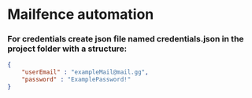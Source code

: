 # Mailfence automation


### For credentials create json file named credentials.json in the project folder with a structure:
```json
{
    "userEmail" : "exampleMail@mail.gg",
    "password" : "ExamplePassword!"
}
```